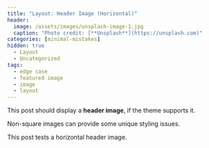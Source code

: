 ```yaml
---
title: "Layout: Header Image (Horizontal)"
header:
  image: /assets/images/unsplash-image-1.jpg
  caption: "Photo credit: [**Unsplash**](https://unsplash.com)"
categories: [minimal-mistakes]
hidden: true
  - Layout
  - Uncategorized
tags:
  - edge case
  - featured image
  - image
  - layout
---
```


This post should display a **header image**, if the theme supports it.

Non-square images can provide some unique styling issues.

This post tests a horizontal header image.
<!--stackedit_data:
eyJoaXN0b3J5IjpbODI2MDA4OTQ0XX0=
-->